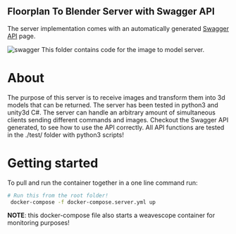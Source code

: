 ## Floorplan To Blender Server with Swagger API
The server implementation comes with an automatically generated [Swagger API](https://swagger.io/) page.

![swagger](../Images/swaggerdemo.gif)
This folder contains code for the image to model server.

# About
The purpose of this server is to receive images and transform them into 3d models that can be returned.
The server has been tested in python3 and unity3d C#. 
The server can handle an arbitrary amount of simultaneous clients sending different commands and images.
Checkout the Swagger API generated, to see how to use the API correctly.
All API functions are tested in the ./test/ folder with python3 scripts!

# Getting started

To pull and run the container together in a one line command run:
```bash
# Run this from the root folder!
 docker-compose -f docker-compose.server.yml up
```
**NOTE**: this docker-compose file also starts a weavescope container for monitoring purposes!